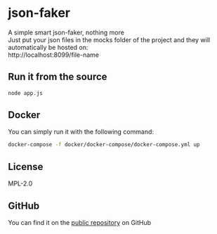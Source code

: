 # json-faker
A simple smart json-faker, nothing more <br/>
Just put your json files in the mocks folder of the project and they will automatically be hosted on: <br/>
http://localhost:8099/file-name

## Run it from the source
```sh
node app.js
```

## Docker

You can simply run it with the following command:
```sh
docker-compose -f docker/docker-compose/docker-compose.yml up
```

## License

MPL-2.0

## GitHub
You can find it on the [public repository](https://github.com/valenz97/json-faker) on GitHub